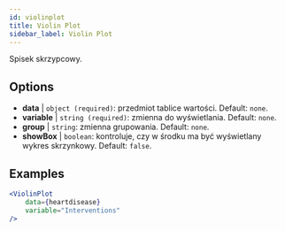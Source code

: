 ```yaml
---
id: violinplot
title: Violin Plot
sidebar_label: Violin Plot
---
```


Spisek skrzypcowy.

## Options

* __data__ | `object (required)`: przedmiot tablice wartości. Default: `none`.
* __variable__ | `string (required)`: zmienna do wyświetlania. Default: `none`.
* __group__ | `string`: zmienna grupowania. Default: `none`.
* __showBox__ | `boolean`: kontroluje, czy w środku ma być wyświetlany wykres skrzynkowy. Default: `false`.


## Examples

```jsx live
<ViolinPlot 
    data={heartdisease} 
    variable="Interventions"
/>
```

